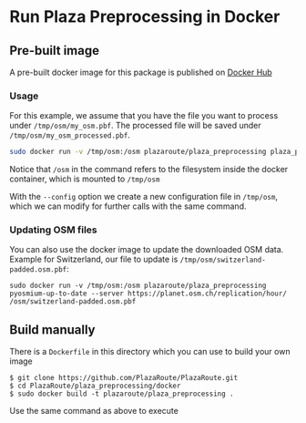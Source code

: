 # Run Plaza Preprocessing in Docker

## Pre-built image

A pre-built docker image for this package is published on [Docker Hub](https://hub.docker.com/r/plazaroute/plaza_preprocessing)

### Usage
For this example, we assume that you have the file you want to process under `/tmp/osm/my_osm.pbf`. The processed file will be saved under `/tmp/osm/my_osm_processed.pbf`.

``` bash
sudo docker run -v /tmp/osm:/osm plazaroute/plaza_preprocessing plaza_preprocessing /osm/my_osm.pbf /osm/my_osm_processed.pbf --config /osm/preprocessing_config.yml
```

Notice that `/osm` in the command refers to the filesystem inside the docker container, which is mounted to `/tmp/osm`

With the `--config` option we create a new configuration file in `/tmp/osm`, which we can modify for further calls with the same command.

### Updating OSM files

You can also use the docker image to update the downloaded OSM data. Example for Switzerland, our file to update is `/tmp/osm/switzerland-padded.osm.pbf`:

```
sudo docker run -v /tmp/osm:/osm plazaroute/plaza_preprocessing pyosmium-up-to-date --server https://planet.osm.ch/replication/hour/ /osm/switzerland-padded.osm.pbf
```


## Build manually

There is a `Dockerfile` in this directory which you can use to build your own image

```
$ git clone https://github.com/PlazaRoute/PlazaRoute.git
$ cd PlazaRoute/plaza_preprocessing/docker
$ sudo docker build -t plazaroute/plaza_preprocessing .
```

Use the same command as above to execute